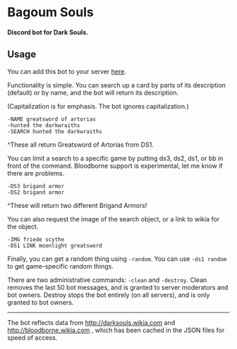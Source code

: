 # Bagoum Souls
#### Discord bot for Dark Souls.

## Usage
You can add this bot to your server [here](https://discordapp.com/oauth2/authorize?client_id=380988051679215616&scope=bot). 

Functionality is simple. You can search up a card by parts of its description (default) or by name, and the bot will return its description.

(Capitalization is for emphasis. The bot ignores capitalization.)

```
-NAME greatsword of artorias
-hunted the darkwraiths
-SEARCH hunted the darkwraiths
```
^These all return Greatsword of Artorias from DS1.

You can limit a search to a specific game by putting ds3, ds2, ds1, or bb in front of the command. Bloodborne support is experimental, let me know if there are problems.

```
-DS3 brigand armor
-DS2 brigand armor
```
^These will return two different Brigand Armors!

You can also request the image of the search object, or a link to wikia for the object. 

```
-IMG friede scythe
-DS1 LINK moonlight greatsword
```

Finally, you can get a random thing using `-random`. You can use `-ds1 random` to get game-specific random things.

There are two administrative commands: `-clean` and `-destroy`. Clean removes the last 50 bot messages, and is granted to server moderators and bot owners. Destroy stops the bot entirely (on all servers), and is only granted to bot owners.

---

The bot reflects data from http://darksouls.wikia.com and http://bloodborne.wikia.com , which has been cached in the JSON files for speed of access.
